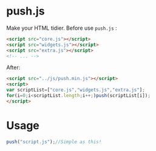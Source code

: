 # push.js
Make your HTML tidier.
Before use `push.js` :
```html
<script src="core.js"></script>
<script src="widgets.js"></script>
<script src="extra.js"></script>
<!-- ... -->
```
After:
```html
<script src="../js/push.min.js"></script>
<script>
var scriptList=["core.js","widgets.js","extra.js"];
for(i=0;i<scriptList.length;i++;)push(scriptList[i]);
</script>
```

# Usage
```javascript
push("script.js");//Simple as this!
```
